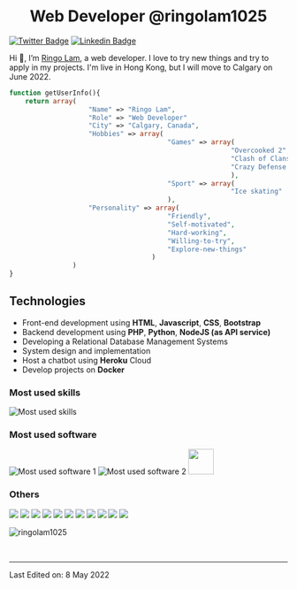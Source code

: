 <h1 align="center"> Web Developer @ringolam1025 </h1>

[![Twitter Badge](https://img.shields.io/badge/-@HoChingLam1-1ca0f1?style=flat-square&labelColor=1ca0f1&logo=twitter&logoColor=white&link=https://twitter.com/HoChingLam1)](https://twitter.com/@HoChingLam1) [![Linkedin Badge](https://img.shields.io/badge/-lamhoching-blue?style=flat-square&logo=Linkedin&logoColor=white&link=https://www.linkedin.com/in/lamhoching/)](https://www.linkedin.com/in/ho-ching-lam-62777591/)


Hi 👋, I’m <a href="https://www.linkedin.com/in/ho-ching-lam-62777591/" target="_balnk">Ringo Lam</a>, a web developer. I love to try new things and try to apply in my projects. I'm live in Hong Kong, but I will move to Calgary on June 2022.

```php
function getUserInfo(){
    return array(
                    "Name" => "Ringo Lam",
                    "Role" => "Web Developer" 
                    "City" => "Calgary, Canada",
                    "Hobbies" => array(
                                        "Games" => array(
                                                        "Overcooked 2",
                                                        "Clash of Clans",
                                                        "Crazy Defense Heroes"
                                                        ),
                                        "Sport" => array(
                                                        "Ice skating"
                                        ),
                    "Personality" => array(
                                        "Friendly",
                                        "Self-motivated",
                                        "Hard-working",
                                        "Willing-to-try",
                                        "Explore-new-things"                                    
                                    )                          
                )
}
```

## Technologies

- Front-end development using **HTML**, **Javascript**, **CSS**, **Bootstrap**
- Backend development using **PHP**, **Python**, **NodeJS (as API service)**
- Developing a Relational Database Management Systems
- System design and implementation
- Host a chatbot using **Heroku** Cloud
- Develop projects on **Docker**

### Most used skills
![Most used skills](https://skillicons.dev/icons?i=js,html,jquery,css,bootstrap,php,linux,mysql,docker)

### Most used software
![Most used software 1](https://skillicons.dev/icons?i=vscode)
![Most used software 2](https://skillicons.dev/icons?i=git)
<span><img src="https://www.vectorlogo.zone/logos/getpostman/getpostman-icon.svg" width="46px" /></span>


### Others
[![](https://skillicons.dev/icons?i=mongodb)](https://google.com)
[![](https://skillicons.dev/icons?i=firebase)](https://google.com)
[![](https://skillicons.dev/icons?i=laravel)](https://google.com)
[![](https://skillicons.dev/icons?i=sass)](https://sass-lang.com)
[![](https://skillicons.dev/icons?i=angular)](https://google.com)
[![](https://skillicons.dev/icons?i=nginx)](https://google.com)
![](https://skillicons.dev/icons?i=py,django,flask)
[![](https://skillicons.dev/iconvs?i=express)](https://google.com)
[![](https://skillicons.dev/icons?i=nodejs)](https://google.com)
[![](https://skillicons.dev/icons?i=wordpress)](https://google.com)
[![](https://skillicons.dev/icons?i=heroku)](https://google.com)


<p><img src="https://github-readme-stats.vercel.app/api/top-langs?username=ringolam1025&show_icons=true&locale=en&layout=compact" alt="ringolam1025" /></p>

<br>

---

Last Edited on: 8 May 2022
